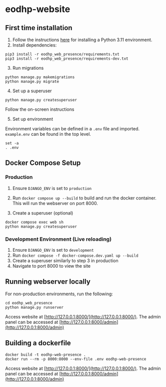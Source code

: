 # eodhp-website

## First time installation
1. Follow the instructions [here](https://github.com/UKEODHP/template-python/blob/main/README.md) for installing a 
Python 3.11 environment.
2. Install dependencies:

```commandline
pip3 install -r eodhp_web_presence/requirements.txt
pip3 install -r eodhp_web_presence/requirements-dev.txt
```

3. Run migrations

```commandline
python manage.py makemigrations 
python manage.py migrate 
```

4. Set up a superuser

```commandline
python manage.py createsuperuser
```
Follow the on-screen instructions

5. Set up environment

Environment variables can be defined in a `.env` file and imported. `example.env` can be found in the top level.
```commandline
set -a
. .env
```

## Docker Compose Setup
### Production
1. Ensure `DJANGO_ENV` is set to `production`
2. Run `docker compose up --build` to build and run the docker container. This will run the webserver on port 8000.

3. Create a superuser (optional)

```commandline
docker compose exec web sh
python manage.py createsuperuser
```

### Development Environment (Live reloading)
1. Ensure `DJANGO_ENV` is set to `development`
2. Run `docker compose -f docker-compose.dev.yaml up --build`
3. Create a superuser similarly to step 3 in production
4. Navigate to port 8000 to view the site


## Running webserver locally
For non-production environments, run the following:

```commandline
cd eodhp_web_presence
python manage.py runserver
```

Access website at [http://127.0.0.1:8000/](http://127.0.0.1:8000/). The admin panel can be accessed at [http://127.0.0.1:8000/admin](http://127.0.0.1:8000/admin)


## Building a dockerfile

```commandline
docker build -t eodhp-web-presence .
docker run --rm -p 8000:8000 --env-file .env eodhp-web-presence
```

Access website at [http://127.0.0.1:8000/](http://127.0.0.1:8000/). The admin panel can be accessed at [http://127.0.0.1:8000/admin](http://127.0.0.1:8000/admin)
